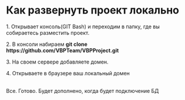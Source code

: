 <h1>Как развернуть проект локально</h1>
<p>1. Открывает консоль(GIT Bash) и переходим в папку, где вы собираетесь разместить проект.</p>
<p>2. В консоли набираем <b>git clone https://github.com/VBPTeam/VBPProject.git</b></p>
<p>3. На своем сервере добавляете домен.</p>
<p>4. Открываете в браузере ваш локальный домен</p>
<br/>
Все. Готово.
Будет дополнено, когда будет подключение БД
